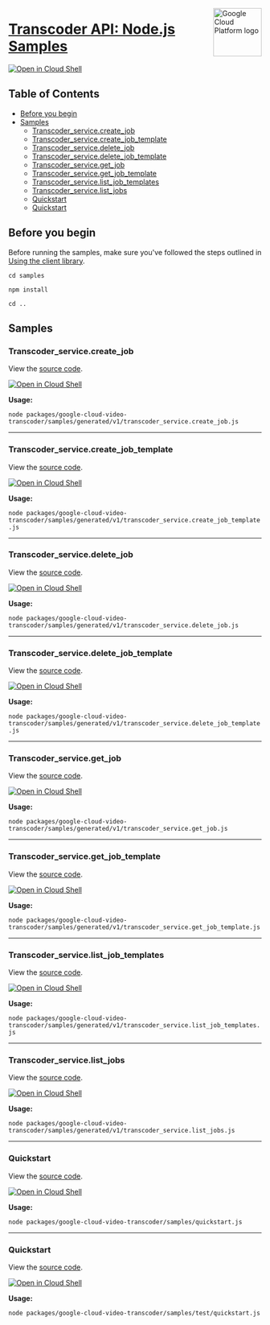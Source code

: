 [//]: # "This README.md file is auto-generated, all changes to this file will be lost."
[//]: # "To regenerate it, use `python -m synthtool`."
<img src="https://avatars2.githubusercontent.com/u/2810941?v=3&s=96" alt="Google Cloud Platform logo" title="Google Cloud Platform" align="right" height="96" width="96"/>

# [Transcoder API: Node.js Samples](https://github.com/googleapis/google-cloud-node)

[![Open in Cloud Shell][shell_img]][shell_link]



## Table of Contents

* [Before you begin](#before-you-begin)
* [Samples](#samples)
  * [Transcoder_service.create_job](#transcoder_service.create_job)
  * [Transcoder_service.create_job_template](#transcoder_service.create_job_template)
  * [Transcoder_service.delete_job](#transcoder_service.delete_job)
  * [Transcoder_service.delete_job_template](#transcoder_service.delete_job_template)
  * [Transcoder_service.get_job](#transcoder_service.get_job)
  * [Transcoder_service.get_job_template](#transcoder_service.get_job_template)
  * [Transcoder_service.list_job_templates](#transcoder_service.list_job_templates)
  * [Transcoder_service.list_jobs](#transcoder_service.list_jobs)
  * [Quickstart](#quickstart)
  * [Quickstart](#quickstart)

## Before you begin

Before running the samples, make sure you've followed the steps outlined in
[Using the client library](https://github.com/googleapis/google-cloud-node#using-the-client-library).

`cd samples`

`npm install`

`cd ..`

## Samples



### Transcoder_service.create_job

View the [source code](https://github.com/googleapis/google-cloud-node/blob/master/packages/google-cloud-video-transcoder/samples/generated/v1/transcoder_service.create_job.js).

[![Open in Cloud Shell][shell_img]](https://console.cloud.google.com/cloudshell/open?git_repo=https://github.com/googleapis/google-cloud-node&page=editor&open_in_editor=packages/google-cloud-video-transcoder/samples/generated/v1/transcoder_service.create_job.js,samples/README.md)

__Usage:__


`node packages/google-cloud-video-transcoder/samples/generated/v1/transcoder_service.create_job.js`


-----




### Transcoder_service.create_job_template

View the [source code](https://github.com/googleapis/google-cloud-node/blob/master/packages/google-cloud-video-transcoder/samples/generated/v1/transcoder_service.create_job_template.js).

[![Open in Cloud Shell][shell_img]](https://console.cloud.google.com/cloudshell/open?git_repo=https://github.com/googleapis/google-cloud-node&page=editor&open_in_editor=packages/google-cloud-video-transcoder/samples/generated/v1/transcoder_service.create_job_template.js,samples/README.md)

__Usage:__


`node packages/google-cloud-video-transcoder/samples/generated/v1/transcoder_service.create_job_template.js`


-----




### Transcoder_service.delete_job

View the [source code](https://github.com/googleapis/google-cloud-node/blob/master/packages/google-cloud-video-transcoder/samples/generated/v1/transcoder_service.delete_job.js).

[![Open in Cloud Shell][shell_img]](https://console.cloud.google.com/cloudshell/open?git_repo=https://github.com/googleapis/google-cloud-node&page=editor&open_in_editor=packages/google-cloud-video-transcoder/samples/generated/v1/transcoder_service.delete_job.js,samples/README.md)

__Usage:__


`node packages/google-cloud-video-transcoder/samples/generated/v1/transcoder_service.delete_job.js`


-----




### Transcoder_service.delete_job_template

View the [source code](https://github.com/googleapis/google-cloud-node/blob/master/packages/google-cloud-video-transcoder/samples/generated/v1/transcoder_service.delete_job_template.js).

[![Open in Cloud Shell][shell_img]](https://console.cloud.google.com/cloudshell/open?git_repo=https://github.com/googleapis/google-cloud-node&page=editor&open_in_editor=packages/google-cloud-video-transcoder/samples/generated/v1/transcoder_service.delete_job_template.js,samples/README.md)

__Usage:__


`node packages/google-cloud-video-transcoder/samples/generated/v1/transcoder_service.delete_job_template.js`


-----




### Transcoder_service.get_job

View the [source code](https://github.com/googleapis/google-cloud-node/blob/master/packages/google-cloud-video-transcoder/samples/generated/v1/transcoder_service.get_job.js).

[![Open in Cloud Shell][shell_img]](https://console.cloud.google.com/cloudshell/open?git_repo=https://github.com/googleapis/google-cloud-node&page=editor&open_in_editor=packages/google-cloud-video-transcoder/samples/generated/v1/transcoder_service.get_job.js,samples/README.md)

__Usage:__


`node packages/google-cloud-video-transcoder/samples/generated/v1/transcoder_service.get_job.js`


-----




### Transcoder_service.get_job_template

View the [source code](https://github.com/googleapis/google-cloud-node/blob/master/packages/google-cloud-video-transcoder/samples/generated/v1/transcoder_service.get_job_template.js).

[![Open in Cloud Shell][shell_img]](https://console.cloud.google.com/cloudshell/open?git_repo=https://github.com/googleapis/google-cloud-node&page=editor&open_in_editor=packages/google-cloud-video-transcoder/samples/generated/v1/transcoder_service.get_job_template.js,samples/README.md)

__Usage:__


`node packages/google-cloud-video-transcoder/samples/generated/v1/transcoder_service.get_job_template.js`


-----




### Transcoder_service.list_job_templates

View the [source code](https://github.com/googleapis/google-cloud-node/blob/master/packages/google-cloud-video-transcoder/samples/generated/v1/transcoder_service.list_job_templates.js).

[![Open in Cloud Shell][shell_img]](https://console.cloud.google.com/cloudshell/open?git_repo=https://github.com/googleapis/google-cloud-node&page=editor&open_in_editor=packages/google-cloud-video-transcoder/samples/generated/v1/transcoder_service.list_job_templates.js,samples/README.md)

__Usage:__


`node packages/google-cloud-video-transcoder/samples/generated/v1/transcoder_service.list_job_templates.js`


-----




### Transcoder_service.list_jobs

View the [source code](https://github.com/googleapis/google-cloud-node/blob/master/packages/google-cloud-video-transcoder/samples/generated/v1/transcoder_service.list_jobs.js).

[![Open in Cloud Shell][shell_img]](https://console.cloud.google.com/cloudshell/open?git_repo=https://github.com/googleapis/google-cloud-node&page=editor&open_in_editor=packages/google-cloud-video-transcoder/samples/generated/v1/transcoder_service.list_jobs.js,samples/README.md)

__Usage:__


`node packages/google-cloud-video-transcoder/samples/generated/v1/transcoder_service.list_jobs.js`


-----




### Quickstart

View the [source code](https://github.com/googleapis/google-cloud-node/blob/master/packages/google-cloud-video-transcoder/samples/quickstart.js).

[![Open in Cloud Shell][shell_img]](https://console.cloud.google.com/cloudshell/open?git_repo=https://github.com/googleapis/google-cloud-node&page=editor&open_in_editor=packages/google-cloud-video-transcoder/samples/quickstart.js,samples/README.md)

__Usage:__


`node packages/google-cloud-video-transcoder/samples/quickstart.js`


-----




### Quickstart

View the [source code](https://github.com/googleapis/google-cloud-node/blob/master/packages/google-cloud-video-transcoder/samples/test/quickstart.js).

[![Open in Cloud Shell][shell_img]](https://console.cloud.google.com/cloudshell/open?git_repo=https://github.com/googleapis/google-cloud-node&page=editor&open_in_editor=packages/google-cloud-video-transcoder/samples/test/quickstart.js,samples/README.md)

__Usage:__


`node packages/google-cloud-video-transcoder/samples/test/quickstart.js`






[shell_img]: https://gstatic.com/cloudssh/images/open-btn.png
[shell_link]: https://console.cloud.google.com/cloudshell/open?git_repo=https://github.com/googleapis/google-cloud-node&page=editor&open_in_editor=samples/README.md
[product-docs]: https://googleapis.dev/nodejs/transcoder/latest

